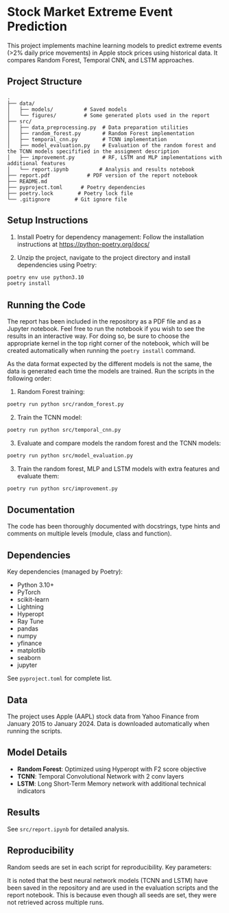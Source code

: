 # Stock Market Extreme Event Prediction

This project implements machine learning models to predict extreme events (>2% daily price movements) in Apple stock prices using historical data. It compares Random Forest, Temporal CNN, and LSTM approaches.

## Project Structure

```
.
├── data/
│   ├── models/          # Saved models
│   └── figures/         # Some generated plots used in the report
├── src/
│   ├── data_preprocessing.py  # Data preparation utilities
│   ├── random_forest.py       # Random Forest implementation
│   ├── temporal_cnn.py        # TCNN implementation
│   ├── model_evaluation.py    # Evaluation of the random forest and the TCNN models specifified in the assigment description
│   ├── improvement.py         # RF, LSTM and MLP implementations with additional features
│   └── report.ipynb          # Analysis and results notebook
├── report.pdf            # PDF version of the report notebook
├── README.md
├── pyproject.toml      # Poetry dependencies
├── poetry.lock        # Poetry lock file
└── .gitignore        # Git ignore file
```

## Setup Instructions

1. Install Poetry for dependency management:
   Follow the installation instructions at https://python-poetry.org/docs/

2. Unzip the project, navigate to the project directory and install dependencies using Poetry:
```bash
poetry env use python3.10
poetry install
```

## Running the Code

The report has been included in the repository as a PDF file and as a Jupyter notebook. Feel free to run the notebook if you wish to see the results in an interactive way. For doing so, be sure to choose the appropriate kernel in the top right corner of the notebook, which will be created automatically when running the `poetry install` command.

As the data format expected by the different models is not the same, the data is generated each time the models are trained. Run the scripts in the following order:

1. Random Forest training:
```bash
poetry run python src/random_forest.py
```

2. Train the TCNN model:
```bash
poetry run python src/temporal_cnn.py
```

3. Evaluate and compare models the random forest and the TCNN models:
```bash
poetry run python src/model_evaluation.py
```

3. Train the random forest, MLP and LSTM models with extra features and evaluate them:
```bash
poetry run python src/improvement.py
```


## Documentation

The code has been thoroughly documented with docstrings, type hints and comments on multiple levels (module, class and function).

## Dependencies

Key dependencies (managed by Poetry):
- Python 3.10+
- PyTorch
- scikit-learn
- Lightning
- Hyperopt
- Ray Tune
- pandas
- numpy
- yfinance
- matplotlib
- seaborn
- jupyter

See `pyproject.toml` for complete list.

## Data

The project uses Apple (AAPL) stock data from Yahoo Finance from January 2015 to January 2024. Data is downloaded automatically when running the scripts.

## Model Details

- **Random Forest**: Optimized using Hyperopt with F2 score objective
- **TCNN**: Temporal Convolutional Network with 2 conv layers
- **LSTM**: Long Short-Term Memory network with additional technical indicators

## Results

See `src/report.ipynb` for detailed analysis.

## Reproducibility

Random seeds are set in each script for reproducibility. Key parameters:

It is noted that the best neural network models (TCNN and LSTM) have been saved in the repository and are used in the evaluation scripts and the report notebook. This is because even though all seeds are set, they were not retrieved across multiple runs.